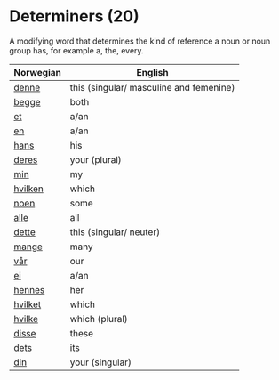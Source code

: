 # Determiners (20)

A modifying word that determines the kind of reference a noun or noun group has, for example a, the, every.

| Norwegian | English |
| --- | --- |
| [denne](https://www.ordnett.no/search?language=no&phrase=denne) | this (singular/ masculine and femenine) |  |
| [begge](https://www.ordnett.no/search?language=no&phrase=begge) | both |  |
| [et](https://www.ordnett.no/search?language=no&phrase=et) | a/an | i |
| [en](https://www.ordnett.no/search?language=no&phrase=en) | a/an | m |
| [hans](https://www.ordnett.no/search?language=no&phrase=hans) | his | m |
| [deres](https://www.ordnett.no/search?language=no&phrase=deres) | your (plural) |  |
| [min](https://www.ordnett.no/search?language=no&phrase=min) | my |  |
| [hvilken](https://www.ordnett.no/search?language=no&phrase=hvilken) | which | m |
| [noen](https://www.ordnett.no/search?language=no&phrase=noen) | some |  |
| [alle](https://www.ordnett.no/search?language=no&phrase=alle) | all |  |
| [dette](https://www.ordnett.no/search?language=no&phrase=dette) | this (singular/ neuter) |  |
| [mange](https://www.ordnett.no/search?language=no&phrase=mange) | many |  |
| [vår](https://www.ordnett.no/search?language=no&phrase=vår) | our |  |
| [ei](https://www.ordnett.no/search?language=no&phrase=ei) | a/an | f |
| [hennes](https://www.ordnett.no/search?language=no&phrase=hennes) | her | f |
| [hvilket](https://www.ordnett.no/search?language=no&phrase=hvilket) | which | i |
| [hvilke](https://www.ordnett.no/search?language=no&phrase=hvilke) | which (plural) |  |
| [disse](https://www.ordnett.no/search?language=no&phrase=disse) | these |  |
| [dets](https://www.ordnett.no/search?language=no&phrase=dets) | its | i |
| [din](https://www.ordnett.no/search?language=no&phrase=din) | your (singular) |  |

